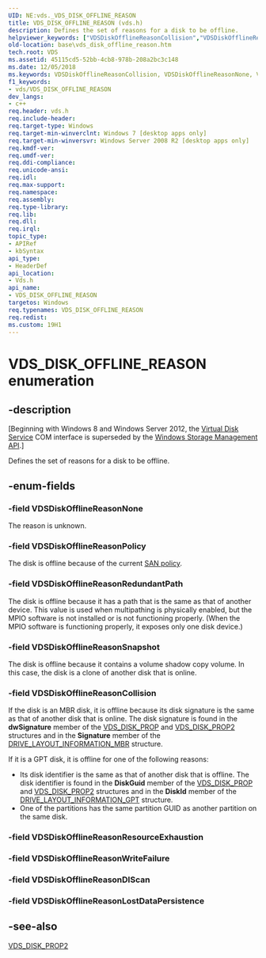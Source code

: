 ```yaml
---
UID: NE:vds._VDS_DISK_OFFLINE_REASON
title: VDS_DISK_OFFLINE_REASON (vds.h)
description: Defines the set of reasons for a disk to be offline.
helpviewer_keywords: ["VDSDiskOfflineReasonCollision","VDSDiskOfflineReasonNone","VDSDiskOfflineReasonPolicy","VDSDiskOfflineReasonRedundantPath","VDSDiskOfflineReasonSnapshot","VDS_DISK_OFFLINE_REASON","VDS_DISK_OFFLINE_REASON enumeration","base.vds_disk_offline_reason","vds/VDSDiskOfflineReasonCollision","vds/VDSDiskOfflineReasonNone","vds/VDSDiskOfflineReasonPolicy","vds/VDSDiskOfflineReasonRedundantPath","vds/VDSDiskOfflineReasonSnapshot","vds/VDS_DISK_OFFLINE_REASON"]
old-location: base\vds_disk_offline_reason.htm
tech.root: VDS
ms.assetid: 45115cd5-52bb-4cb8-978b-208a2bc3c148
ms.date: 12/05/2018
ms.keywords: VDSDiskOfflineReasonCollision, VDSDiskOfflineReasonNone, VDSDiskOfflineReasonPolicy, VDSDiskOfflineReasonRedundantPath, VDSDiskOfflineReasonSnapshot, VDS_DISK_OFFLINE_REASON, VDS_DISK_OFFLINE_REASON enumeration, base.vds_disk_offline_reason, vds/VDSDiskOfflineReasonCollision, vds/VDSDiskOfflineReasonNone, vds/VDSDiskOfflineReasonPolicy, vds/VDSDiskOfflineReasonRedundantPath, vds/VDSDiskOfflineReasonSnapshot, vds/VDS_DISK_OFFLINE_REASON
f1_keywords:
- vds/VDS_DISK_OFFLINE_REASON
dev_langs:
- c++
req.header: vds.h
req.include-header: 
req.target-type: Windows
req.target-min-winverclnt: Windows 7 [desktop apps only]
req.target-min-winversvr: Windows Server 2008 R2 [desktop apps only]
req.kmdf-ver: 
req.umdf-ver: 
req.ddi-compliance: 
req.unicode-ansi: 
req.idl: 
req.max-support: 
req.namespace: 
req.assembly: 
req.type-library: 
req.lib: 
req.dll: 
req.irql: 
topic_type:
- APIRef
- kbSyntax
api_type:
- HeaderDef
api_location:
- Vds.h
api_name:
- VDS_DISK_OFFLINE_REASON
targetos: Windows
req.typenames: VDS_DISK_OFFLINE_REASON
req.redist: 
ms.custom: 19H1
---
```


# VDS_DISK_OFFLINE_REASON enumeration


## -description


<p class="CCE_Message">[Beginning with Windows 8 and Windows Server 2012, the <a href="https://docs.microsoft.com/windows/desktop/VDS/virtual-disk-service-portal">Virtual Disk Service</a> COM interface is superseded by the <a href="https://docs.microsoft.com/previous-versions/windows/desktop/stormgmt/windows-storage-management-api-portal">Windows Storage Management API</a>.]

Defines the set of reasons for a disk to be offline.


## -enum-fields




### -field VDSDiskOfflineReasonNone

The reason is unknown.


### -field VDSDiskOfflineReasonPolicy

The disk is offline because of the current <a href="https://docs.microsoft.com/windows/desktop/api/vds/ne-vds-vds_san_policy">SAN policy</a>.


### -field VDSDiskOfflineReasonRedundantPath

The disk is offline because it has a path that is the same as that of another device. This value is used when multipathing is physically enabled, but the MPIO software is not installed or is not functioning properly. (When the MPIO software is functioning properly, it exposes only one disk device.)


### -field VDSDiskOfflineReasonSnapshot

The disk is offline because it contains a volume shadow copy volume. In this case, the disk is a clone of another disk that is online.


### -field VDSDiskOfflineReasonCollision

If the disk is an MBR disk, it is offline because its disk signature is the same as that of another disk that is online. The disk signature is found in the <b>dwSignature</b> member of the <a href="https://docs.microsoft.com/windows/desktop/api/vds/ns-vds-vds_disk_prop">VDS_DISK_PROP</a> and <a href="https://docs.microsoft.com/windows/desktop/api/vds/ns-vds-vds_disk_prop2">VDS_DISK_PROP2</a> structures and in the <b>Signature</b> member of the <a href="https://docs.microsoft.com/windows/desktop/api/winioctl/ns-winioctl-drive_layout_information_mbr">DRIVE_LAYOUT_INFORMATION_MBR</a> structure.

If it is a GPT disk, it is offline for one of the following reasons:<ul>
<li>Its disk identifier is the same as that of another disk that is offline. The disk identifier is found in the <b>DiskGuid</b> member of the <a href="https://docs.microsoft.com/windows/desktop/api/vds/ns-vds-vds_disk_prop">VDS_DISK_PROP</a> and <a href="https://docs.microsoft.com/windows/desktop/api/vds/ns-vds-vds_disk_prop2">VDS_DISK_PROP2</a> structures and in the <b>DiskId</b> member of the <a href="https://docs.microsoft.com/windows/desktop/api/winioctl/ns-winioctl-drive_layout_information_gpt">DRIVE_LAYOUT_INFORMATION_GPT</a> structure.</li>
<li>One of the partitions has the same partition GUID as another partition on the same disk.</li>
</ul>



### -field VDSDiskOfflineReasonResourceExhaustion


### -field VDSDiskOfflineReasonWriteFailure


### -field VDSDiskOfflineReasonDIScan


### -field VDSDiskOfflineReasonLostDataPersistence




## -see-also




<a href="https://docs.microsoft.com/windows/desktop/api/vds/ns-vds-vds_disk_prop2">VDS_DISK_PROP2</a>
 

 

